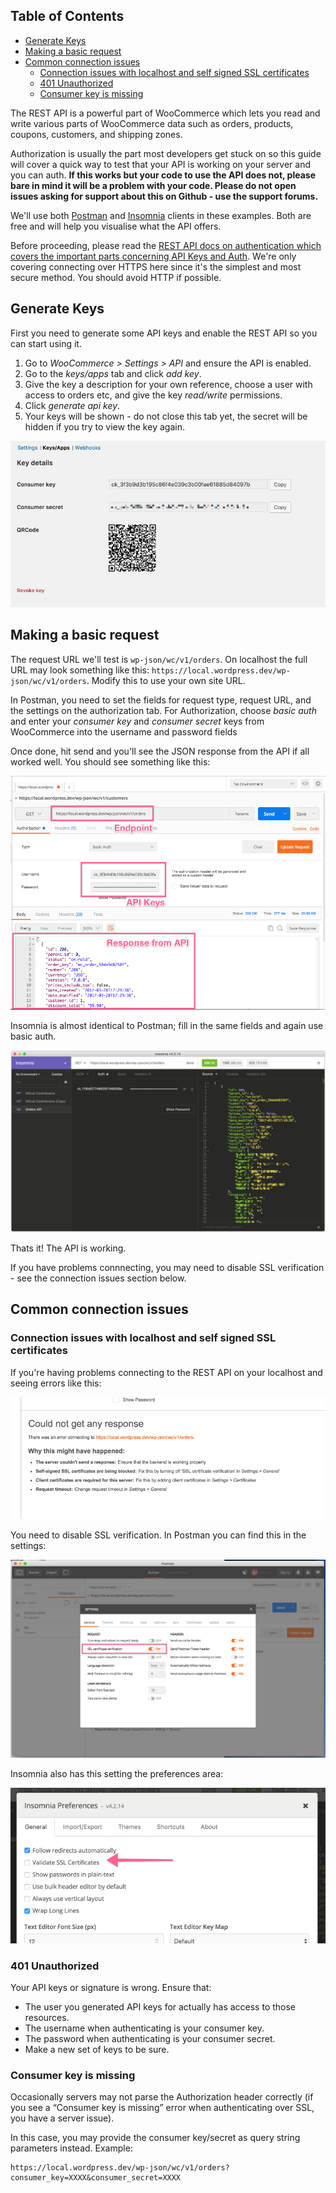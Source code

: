 <!-- START doctoc generated TOC please keep comment here to allow auto update -->
<!-- DON'T EDIT THIS SECTION, INSTEAD RE-RUN doctoc TO UPDATE -->
## Table of Contents

- [Generate Keys](#generate-keys)
- [Making a basic request](#making-a-basic-request)
- [Common connection issues](#common-connection-issues)
  - [Connection issues with localhost and self signed SSL certificates](#connection-issues-with-localhost-and-self-signed-ssl-certificates)
  - [401 Unauthorized](#401-unauthorized)
  - [Consumer key is missing](#consumer-key-is-missing)

<!-- END doctoc generated TOC please keep comment here to allow auto update -->

The REST API is a powerful part of WooCommerce which lets you read and write various parts of WooCommerce data such as orders, products, coupons, customers, and shipping zones.

Authorization is usually the part most developers get stuck on so this guide will cover a quick way to test that your API is working on your server and you can auth. **If this works but your code to use the API does not, please bare in mind it will be a problem with your code. Please do not open issues asking for support about this on Github - use the support forums.**

We'll use both [Postman](https://www.getpostman.com/) and [Insomnia](https://insomnia.rest/) clients in these examples. Both are free and will help you visualise what the API offers.

Before proceeding, please read the [REST API docs on authentication which covers the important parts concerning API Keys and Auth](https://woocommerce.github.io/woocommerce-rest-api-docs/#authentication). We're only covering connecting over HTTPS here since it's the simplest and most secure method. You should avoid HTTP if possible.

## Generate Keys

First you need to generate some API keys and enable the REST API so you can start using it. 

1. Go to *WooCommerce > Settings > API* and ensure the API is enabled. 
2. Go to the *keys/apps* tab and click *add key*.
3. Give the key a description for your own reference, choose a user with access to orders etc, and give the key *read/write* permissions.
4. Click *generate api key*.
5. Your keys will be shown - do not close this tab yet, the secret will be hidden if you try to view the key again.

![Generated API Keys](examples-guides/images/keys.png)

## Making a basic request

The request URL we'll test is `wp-json/wc/v1/orders`. On localhost the full URL may look something like this: `https://local.wordpress.dev/wp-json/wc/v1/orders`. Modify this to use your own site URL.

In Postman, you need to set the fields for request type, request URL, and the settings on the authorization tab. For Authorization, choose *basic auth* and enter your *consumer key* and *consumer secret* keys from WooCommerce into the username and password fields

Once done, hit send and you'll see the JSON response from the API if all worked well. You should see something like this:

![Generated API Keys](examples-guides/images/postman.png)

Insomnia is almost identical to Postman; fill in the same fields and again use basic auth.

![Insomnia](examples-guides/images/insomnia.png)

Thats it! The API is working.

If you have problems connnecting, you may need to disable SSL verification - see the connection issues section below.

## Common connection issues

### Connection issues with localhost and self signed SSL certificates

If you're having problems connecting to the REST API on your localhost and seeing errors like this:

![SSL Error](examples-guides/images/sslerror.png)

You need to disable SSL verification. In Postman you can find this in the settings:

![Postman settings](examples-guides/images/postman-ssl.png)

Insomnia also has this setting the preferences area:

![Insomnia settings](examples-guides/images/insomnia-ssl.png)

### 401 Unauthorized

Your API keys or signature is wrong. Ensure that:

- The user you generated API keys for actually has access to those resources.
- The username when authenticating is your consumer key.
- The password when authenticating is your consumer secret.
- Make a new set of keys to be sure.

### Consumer key is missing

Occasionally servers may not parse the Authorization header correctly (if you see a “Consumer key is missing” error when authenticating over SSL, you have a server issue). 

In this case, you may provide the consumer key/secret as query string parameters instead. Example:

```
https://local.wordpress.dev/wp-json/wc/v1/orders?consumer_key=XXXX&consumer_secret=XXXX
```
